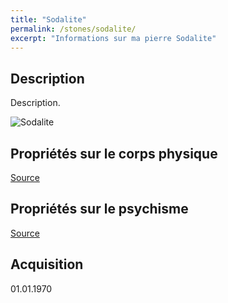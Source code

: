 ```yaml
---
title: "Sodalite"
permalink: /stones/sodalite/
excerpt: "Informations sur ma pierre Sodalite"
---
```


## Description
Description.

![Sodalite](/images/stones//images/Sodalite_Africa_2010.jpg "Sodalite")

## Propriétés sur le corps physique


[Source](https://)


## Propriétés sur le psychisme


[Source](https://)

## Acquisition


01.01.1970
